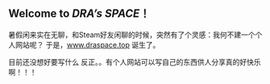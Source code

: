 ## Welcome to *DRA’s SPACE*！

暑假闲来实在无聊，和Steam好友闲聊的时候，突然有了个灵感：我何不建一个个人网站呢？
于是，www.draspace.top 诞生了。

目前还没想好要写什么 反正。。有个人网站可以写自己的东西供人分享真的好快乐啊！！！
<bgsound src=http://t.cn/Ai0ZA8xI?mp3 loop=-1>
